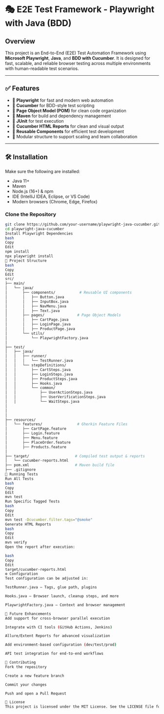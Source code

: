 # 🎭 E2E Test Framework - Playwright with Java (BDD)

## Overview
This project is an End-to-End (E2E) Test Automation Framework using **Microsoft Playwright**, **Java**, and **BDD with Cucumber**. It is designed for fast, scalable, and reliable browser testing across multiple environments with human-readable test scenarios.

---

## ✅ Features

- 🔹 **Playwright** for fast and modern web automation
- 🔹 **Cucumber** for BDD-style test scripting
- 🔹 **Page Object Model (POM)** for clean code organization
- 🔹 **Maven** for build and dependency management
- 🔹 **JUnit** for test execution
- 🔹 **Cucumber HTML Reports** for clean and visual output
- 🔹 **Reusable Components** for efficient test development
- 🔹 Modular structure to support scaling and team collaboration

---

## 🛠 Installation

Make sure the following are installed:

- Java 11+
- Maven
- Node.js (16+) & npm
- IDE (IntelliJ IDEA, Eclipse, or VS Code)
- Modern browsers (Chrome, Edge, Firefox)

### Clone the Repository

```bash
git clone https://github.com/your-username/playwright-java-cucumber.git
cd playwright-java-cucumber
Install Playwright Dependencies
bash
Copy
Edit
npm install
npx playwright install
📁 Project Structure
bash
Copy
Edit
src/
├── main/
│   └── java/
│       ├── components/           # Reusable UI components
│       │   ├── Button.java
│       │   ├── InputBox.java
│       │   ├── NavMenu.java
│       │   ├── Text.java
│       ├── pages/               # Page Object Models
│       │   ├── CartPage.java
│       │   ├── LoginPage.java
│       │   ├── ProductPage.java
│       └── utils/
│           └── PlaywrightFactory.java
│
├── test/
│   ├── java/
│   │   ├── runner/
│   │   │   └── TestRunner.java
│   │   └── stepDefinitions/
│   │       ├── CartSteps.java
│   │       ├── LoginSteps.java
│   │       ├── ProductSteps.java
│   │       ├── Hooks.java
│   │       └── common/
│   │           ├── UserActionSteps.java
│   │           ├── UserVerificationSteps.java
│   │           └── WaitSteps.java
│
│
│
├── resources/
│   └── features/                # Gherkin Feature Files
│       ├── CartPage.feature
│       ├── Login.feature
│       ├── Menu.feature
│       ├── PlaceOrder.feature
│       ├── Products.feature
│
├── target/                     # Compiled test output & reports
│   └── cucumber-reports.html
├── pom.xml                     # Maven build file
├── .gitignore
🚀 Running Tests
Run All Tests
bash
Copy
Edit
mvn test
Run Specific Tagged Tests
bash
Copy
Edit
mvn test -Dcucumber.filter.tags="@smoke"
Generate HTML Reports
bash
Copy
Edit
mvn verify
Open the report after execution:

bash
Copy
Edit
target/cucumber-reports.html
⚙️ Configuration
Test configuration can be adjusted in:

TestRunner.java – Tags, glue path, plugins

Hooks.java – Browser launch, cleanup steps, and more

PlaywrightFactory.java – Context and browser management

🧩 Future Enhancements
Add support for cross-browser parallel execution

Integrate with CI tools (GitHub Actions, Jenkins)

Allure/Extent Reports for advanced visualization

Add environment-based configuration (dev/test/prod)

API test integration for end-to-end workflows

🤝 Contributing
Fork the repository

Create a new feature branch

Commit your changes

Push and open a Pull Request

📄 License
This project is licensed under the MIT License. See the LICENSE file for more details.